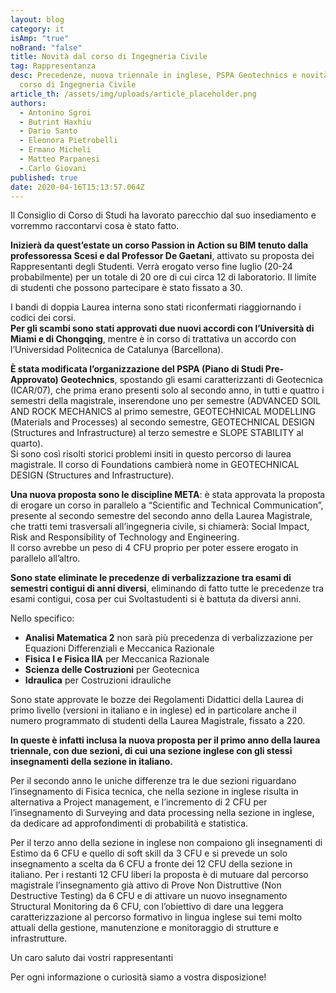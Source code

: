 ```yaml
---
layout: blog
category: it
isAmp: "true"
noBrand: "false"
title: Novità dal corso di Ingegneria Civile
tag: Rappresentanza
desc: Precedenze, nuova triennale in inglese, PSPA Geotechnics e novità dal
  corso di Ingegneria Civile
article_th: /assets/img/uploads/article_placeholder.png
authors:
  - Antonino Sgroi
  - Butrint Haxhiu
  - Dario Santo
  - Eleonora Pietrobelli
  - Ermano Micheli
  - Matteo Parpanesi
  - Carlo Giovani
published: true
date: 2020-04-16T15:13:57.064Z
---
```

Il Consiglio di Corso di Studi ha lavorato parecchio dal suo insediamento e vorremmo raccontarvi cosa è stato fatto.

**Inizierà da quest’estate un corso Passion in Action su BIM tenuto dalla professoressa Scesi e dal Professor De Gaetani**, attivato su proposta dei Rappresentanti degli Studenti. Verrà erogato verso fine luglio (20-24 probabilmente) per un totale di 20 ore di cui circa 12 di laboratorio. Il limite di studenti che possono partecipare è stato fissato a 30.

I bandi di doppia Laurea interna sono stati riconfermati riaggiornando i codici dei corsi.\
**Per gli scambi sono stati approvati due nuovi accordi con l’Università di Miami e di Chongqing**, mentre è in corso di trattativa un accordo con l’Universidad Politecnica de Catalunya (Barcellona).

**È stata modificata l’organizzazione del PSPA (Piano di Studi Pre-Approvato) Geotechnics**, spostando gli esami caratterizzanti di Geotecnica (ICAR/07), che prima erano presenti solo al secondo anno, in tutti e quattro i semestri della magistrale, inserendone uno per semestre (ADVANCED SOIL AND ROCK MECHANICS al primo semestre, GEOTECHNICAL MODELLING (Materials and Processes) al secondo semestre, GEOTECHNICAL DESIGN (Structures and Infrastructure) al terzo semestre e SLOPE STABILITY al quarto).\
Si sono così risolti storici problemi insiti in questo percorso di laurea magistrale. Il corso di Foundations cambierà nome in GEOTECHNICAL DESIGN (Structures and Infrastructure).

**Una nuova proposta sono le discipline META**: è stata approvata la proposta di erogare un corso in parallelo a “Scientific and Technical Communication”, presente al secondo semestre del secondo anno della Laurea Magistrale, che tratti temi trasversali all’ingegneria civile, si chiamerà: Social Impact, Risk and Responsibility of Technology and Engineering.\
Il corso avrebbe un peso di 4 CFU proprio per poter essere erogato in parallelo all’altro.

**Sono state eliminate le precedenze di verbalizzazione tra esami di semestri contigui di anni diversi**, eliminando di fatto tutte le precedenze tra esami contigui, cosa per cui Svoltastudenti si è battuta da diversi anni.

Nello specifico: 

* **Analisi Matematica 2** non sarà più precedenza di verbalizzazione per Equazioni Differenziali e Meccanica Razionale 
* **Fisica I e Fisica IIA** per Meccanica Razionale
* **Scienza delle Costruzioni** per Geotecnica
* **Idraulica** per Costruzioni idrauliche

Sono state approvate le bozze dei Regolamenti Didattici della Laurea di primo livello (versioni in italiano e in inglese) ed in particolare anche il numero programmato di studenti della Laurea Magistrale, fissato a 220.

**In queste è infatti inclusa la nuova proposta per il primo anno della laurea triennale, con due sezioni, di cui una sezione inglese con gli stessi insegnamenti della sezione in italiano.**

Per il secondo anno le uniche differenze tra le due sezioni riguardano l’insegnamento di Fisica tecnica, che nella sezione in inglese risulta in alternativa a Project management, e l’incremento di 2 CFU per l’insegnamento di Surveying and data processing nella sezione in inglese, da dedicare ad approfondimenti di probabilità e statistica.

Per il terzo anno della sezione in inglese non compaiono gli insegnamenti di Estimo da 6 CFU e quello di soft skill da 3 CFU e si prevede un solo insegnamento a scelta da 6 CFU a fronte dei 12 CFU della sezione in italiano. Per i restanti 12 CFU liberi la proposta è di mutuare dal percorso magistrale l’insegnamento già attivo di Prove Non Distruttive (Non Destructive Testing) da 6 CFU e di attivare un nuovo insegnamento Structural Monitoring da 6 CFU, con l’obiettivo di dare una leggera caratterizzazione al percorso formativo in lingua inglese sui temi molto attuali della gestione, manutenzione e monitoraggio di strutture e infrastrutture.

Un caro saluto dai vostri rappresentanti

Per ogni informazione o curiosità siamo a vostra disposizione!